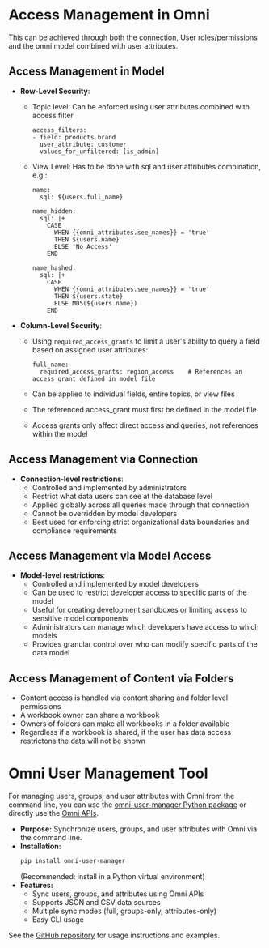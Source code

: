 # Access Management in Omni

This can be achieved through both the connection, User roles/permissions and the omni model combined with user attributes.

## Access Management in Model
- **Row-Level Security**: 
    - Topic level: Can be enforced using user attributes combined with access filter

      ```
      access_filters:
      - field: products.brand
        user_attribute: customer
        values_for_unfiltered: [is_admin]
      ```

    - View Level: Has to be done with sql and user attributes combination, e.g.:

      ```
      name:
        sql: ${users.full_name}

      name_hidden:
        sql: |+
          CASE 
            WHEN {{omni_attributes.see_names}} = 'true'
            THEN ${users.name}
            ELSE 'No Access'
          END

      name_hashed:
        sql: |+
          CASE 
            WHEN {{omni_attributes.see_names}} = 'true'
            THEN ${users.state}
            ELSE MD5(${users.name})
          END
      ```

- **Column-Level Security**: 
  - Using `required_access_grants` to limit a user's ability to query a field based on assigned user attributes:
  
    ```
    full_name:
      required_access_grants: region_access    # References an access_grant defined in model file
    ```
    
  - Can be applied to individual fields, entire topics, or view files
  - The referenced access_grant must first be defined in the model file
  - Access grants only affect direct access and queries, not references within the model

## Access Management via Connection
- **Connection-level restrictions**: 
  - Controlled and implemented by administrators
  - Restrict what data users can see at the database level
  - Applied globally across all queries made through that connection
  - Cannot be overridden by model developers
  - Best used for enforcing strict organizational data boundaries and compliance requirements

## Access Management via Model Access
- **Model-level restrictions**:
  - Controlled and implemented by model developers
  - Can be used to restrict developer access to specific parts of the model
  - Useful for creating development sandboxes or limiting access to sensitive model components
  - Administrators can manage which developers have access to which models
  - Provides granular control over who can modify specific parts of the data model

## Access Management of Content via Folders

- Content access is handled via content sharing and folder level permissions
- A workbook owner can share a workbook
- Owners of folders can make all workbooks in a folder available
- Regardless if a workbook is shared,  if the user has data access restrictons the data will not be shown

# Omni User Management Tool

For managing users, groups, and user attributes with Omni from the command line, you can use the [omni-user-manager Python package](https://github.com/Hawkfry-Group/omni-user-manager) or directly use the [Omni APIs](https://docs.omni.co/docs/API/overview).

- **Purpose:** Synchronize users, groups, and user attributes with Omni via the command line.
- **Installation:**
  ```bash
  pip install omni-user-manager
  ```
  (Recommended: install in a Python virtual environment)
- **Features:**
  - Sync users, groups, and attributes using Omni APIs
  - Supports JSON and CSV data sources
  - Multiple sync modes (full, groups-only, attributes-only)
  - Easy CLI usage

See the [GitHub repository](https://github.com/Hawkfry-Group/omni-user-manager) for usage instructions and examples.